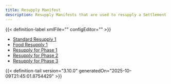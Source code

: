 ```yaml
---
title: Resupply Manifest
description: Resupply Manifests that are used to resupply a Settlement templates
---
```




<!-- This is generated by the MarsSim HelpGenertor, do not edit. -->

{{< definition-label xmlFile="" configEditor="" >}}


- [Standard Resupply 1](../manifest/standard-resupply-1)
- [Food Resupply 1](../manifest/food-resupply-1)
- [Resupply for Phase 1](../manifest/resupply-for-phase-1)
- [Resupply for Phase 2](../manifest/resupply-for-phase-2)
- [Resupply for Phase 3](../manifest/resupply-for-phase-3)


{{< definition-tail version="3.10.0" generatedOn="2025-10-09T21:45:01.8754429" >}}


